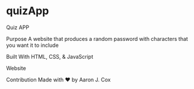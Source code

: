 # quizApp
Quiz APP

Purpose A website that produces a random password with characters that you want it to include

Built With HTML, CSS, & JavaScript

Website

Contribution Made with ❤️ by Aaron J. Cox
